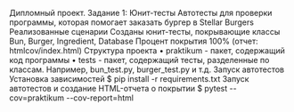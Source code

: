 Дипломный проект. Задание 1: Юнит-тесты
Автотесты для проверки программы, которая помогает заказать бургер в Stellar Burgers
Реализованные сценарии
Созданы юнит-тесты, покрывающие классы Bun, Burger, Ingredient, Database
Процент покрытия 100% (отчет: htmlcov/index.html)
Структура проекта
•	praktikum - пакет, содержащий код программы
•	tests - пакет, содержащий тесты, разделенные по классам. Например, bun_test.py, burger_test.py и т.д.
Запуск автотестов
Установка зависимостей
$ pip install -r requirements.txt
Запуск автотестов и создание HTML-отчета о покрытии
$ pytest --cov=praktikum --cov-report=html
